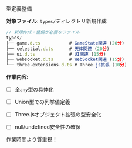 型定義整備

**対象ファイル**: `types/`ディレクトリ新規作成
```typescript
// 新規作成・整備が必要なファイル
types/
├── game.d.ts           # GameState関連 (20分)
├── celestial.d.ts      # 天体関連 (20分)
├── ui.d.ts             # UI関連 (15分)
├── websocket.d.ts      # WebSocket関連 (15分)
└── three-extensions.d.ts # Three.js拡張 (10分)
```

**作業内容:**
- [ ] 全`any`型の具体化
- [ ] Union型での列挙値定義
- [ ] Three.jsオブジェクト拡張の型安全化
- [ ] null/undefined安全性の確保


作業時間より質重視！